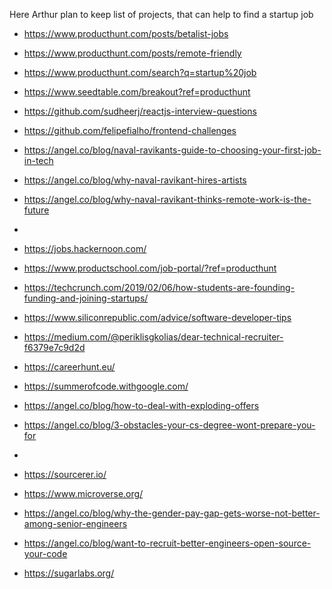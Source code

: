 Here Arthur plan to keep list of projects, that can help to find a startup job
- https://www.producthunt.com/posts/betalist-jobs
- https://www.producthunt.com/posts/remote-friendly
- https://www.producthunt.com/search?q=startup%20job
- https://www.seedtable.com/breakout?ref=producthunt

- https://github.com/sudheerj/reactjs-interview-questions

- https://github.com/felipefialho/frontend-challenges

- https://angel.co/blog/naval-ravikants-guide-to-choosing-your-first-job-in-tech
- https://angel.co/blog/why-naval-ravikant-hires-artists
- https://angel.co/blog/why-naval-ravikant-thinks-remote-work-is-the-future
- 


- https://jobs.hackernoon.com/
- https://www.productschool.com/job-portal/?ref=producthunt

- https://techcrunch.com/2019/02/06/how-students-are-founding-funding-and-joining-startups/

- https://www.siliconrepublic.com/advice/software-developer-tips
- https://medium.com/@periklisgkolias/dear-technical-recruiter-f6379e7c9d2d
- https://careerhunt.eu/
- https://summerofcode.withgoogle.com/

- https://angel.co/blog/how-to-deal-with-exploding-offers
- https://angel.co/blog/3-obstacles-your-cs-degree-wont-prepare-you-for
- 


- https://sourcerer.io/
- https://www.microverse.org/

- https://angel.co/blog/why-the-gender-pay-gap-gets-worse-not-better-among-senior-engineers

- https://angel.co/blog/want-to-recruit-better-engineers-open-source-your-code
- https://sugarlabs.org/
